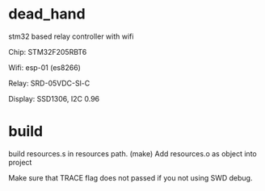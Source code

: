 # dead_hand
stm32 based relay controller with wifi

Chip: STM32F205RBT6

Wifi: esp-01 (es8266)

Relay: SRD-05VDC-Sl-C

Display: SSD1306, I2C 0.96


# build

build resources.s in resources path. (make)
Add resources.o as object into project

Make sure that TRACE flag does not passed if you not using SWD debug.